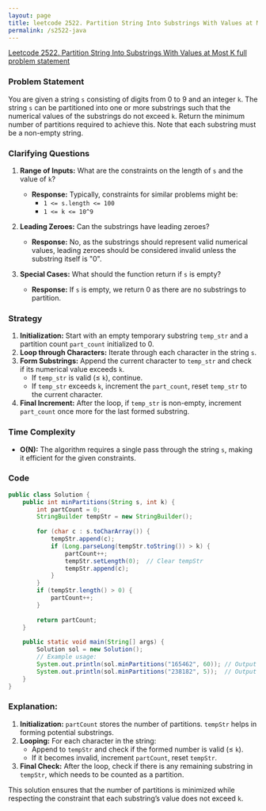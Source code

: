 ```yaml
---
layout: page
title: leetcode 2522. Partition String Into Substrings With Values at Most K
permalink: /s2522-java
---
```

[Leetcode 2522. Partition String Into Substrings With Values at Most K full problem statement](https://algoadvance.github.io/algoadvance/l2522)
### Problem Statement

You are given a string `s` consisting of digits from 0 to 9 and an integer `k`. The string `s` can be partitioned into one or more substrings such that the numerical values of the substrings do not exceed `k`. Return the minimum number of partitions required to achieve this. Note that each substring must be a non-empty string.

### Clarifying Questions

1. **Range of Inputs:** What are the constraints on the length of `s` and the value of `k`?
   - **Response:** Typically, constraints for similar problems might be:
     - `1 <= s.length <= 100`
     - `1 <= k <= 10^9`

2. **Leading Zeroes:** Can the substrings have leading zeroes?
   - **Response:** No, as the substrings should represent valid numerical values, leading zeroes should be considered invalid unless the substring itself is "0".

3. **Special Cases:** What should the function return if `s` is empty?
   - **Response:** If `s` is empty, we return 0 as there are no substrings to partition.

### Strategy

1. **Initialization:** Start with an empty temporary substring `temp_str` and a partition count `part_count` initialized to 0.
2. **Loop through Characters:** Iterate through each character in the string `s`.
3. **Form Substrings:** Append the current character to `temp_str` and check if its numerical value exceeds `k`.
   - If `temp_str` is valid (≤ `k`), continue.
   - If `temp_str` exceeds `k`, increment the `part_count`, reset `temp_str` to the current character.
4. **Final Increment:** After the loop, if `temp_str` is non-empty, increment `part_count` once more for the last formed substring.
   
### Time Complexity

- **O(N):** The algorithm requires a single pass through the string `s`, making it efficient for the given constraints.

### Code

```java
public class Solution {
    public int minPartitions(String s, int k) {
        int partCount = 0;
        StringBuilder tempStr = new StringBuilder();
        
        for (char c : s.toCharArray()) {
            tempStr.append(c);
            if (Long.parseLong(tempStr.toString()) > k) {
                partCount++;
                tempStr.setLength(0);  // Clear tempStr
                tempStr.append(c);
            }
        }
        if (tempStr.length() > 0) {
            partCount++;
        }
        
        return partCount;
    }
    
    public static void main(String[] args) {
        Solution sol = new Solution();
        // Example usage:
        System.out.println(sol.minPartitions("165462", 60)); // Output should be 4
        System.out.println(sol.minPartitions("238182", 5));  // Output should be 6
    }
}
```

### Explanation:

1. **Initialization:** `partCount` stores the number of partitions. `tempStr` helps in forming potential substrings.
2. **Looping:** For each character in the string:
   - Append to `tempStr` and check if the formed number is valid (≤ `k`).
   - If it becomes invalid, increment `partCount`, reset `tempStr`.
3. **Final Check:** After the loop, check if there is any remaining substring in `tempStr`, which needs to be counted as a partition.

This solution ensures that the number of partitions is minimized while respecting the constraint that each substring’s value does not exceed `k`.